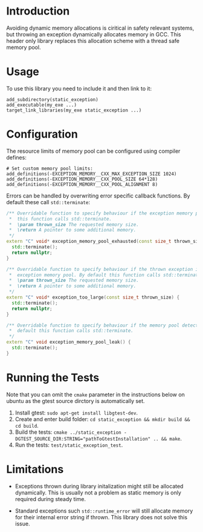 # Introduction

Avoiding dynamic memory allocations is ciritical in safety relevant systems,
but throwing an exception dynamically allocates memory in GCC. This header
only library replaces this allocation scheme with a thread safe memory pool.

# Usage

To use this library you need to include it and then link to it:

```
add_subdirectory(static_exception)
add_executable(my_exe ...)
target_link_libraries(my_exe static_exception ...)
```

# Configuration

The resource limits of memory pool can be configured using compiler
defines:

```
# Set custom memory pool limits:
add_definitions(-EXCEPTION_MEMORY__CXX_MAX_EXCEPTION_SIZE 1024)
add_definitions(-EXCEPTION_MEMORY__CXX_POOL_SIZE 64*128)
add_definitions(-EXCEPTION_MEMORY__CXX_POOL_ALIGNMENT 8)
```

Errors can be handled by overwriting error specific callback functions.
By default these call `std::terminate`:

```cpp
/** Overridable function to specify behaviour if the exception memory pool is exhausted. By default
 *  this function calls std::terminate.
 *  \param thrown_size The requested memory size.
 *  \return A pointer to some additional memory.
 */
extern "C" void* exception_memory_pool_exhausted(const size_t thrown_size) {
  std::terminate();
  return nullptr;
}

/** Overridable function to specify behaviour if the thrown exception is too large for the
 *  exception memory pool. By default this function calls std::terminate.
 *  \param thrown_size The requested memory size.
 *  \return A pointer to some additional memory.
 */
extern "C" void* exception_too_large(const size_t thrown_size) {
  std::terminate();
  return nullptr;
}

/** Overridable function to specify behaviour if the memory pool detects an memory leak. By
 *  default this function calls std::terminate.
 */
extern "C" void exception_memory_pool_leak() {
  std::terminate();
}
```

# Running the Tests

Note that you can omit the `cmake` parameter in the instructions below
on ubuntu as the gtest source dirctory is automatically set.

1. Install gtest: `sudo apt-get install libgtest-dev`.
1. Create and enter build folder: `cd static_exception && mkdir build && cd build`.
1. Build the tests: `cmake ../static_exception -DGTEST_SOURCE_DIR:STRING="pathToGtestInstallation" .. && make`.
1. Run the tests: `test/static_exception_test`.

# Limitations

* Exceptions thrown during library initalization might still be allocated
dynamically. This is usually not a problem as static memory is only required
during steady time.

* Standard exceptions such `std::runtime_error` will still allocate memory
for their internal error string if thrown. This library does not solve
this issue.
